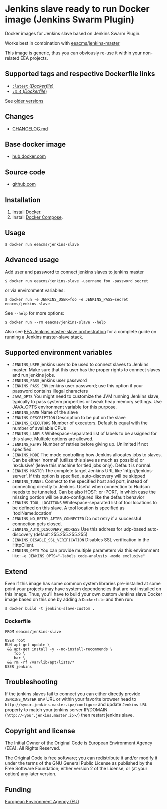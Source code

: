 # Jenkins slave ready to run Docker image (Jenkins Swarm Plugin)

Docker images for Jenkins slave based on Jenkins Swarm Plugin.

Works best in combination with [eeacms/jenkins-master](https://hub.docker.com/r/eeacms/jenkins-master/)

This image is generic, thus you can obviously re-use it within your non-related EEA projects.


## Supported tags and respective Dockerfile links

- [`:latest`  (*Dockerfile*)](https://github.com/eea/eea.docker.jenkins.slave/blob/master/Dockerfile)
- [`:3.4` (*Dockerfile*)](https://github.com/eea/eea.docker.jenkins.slave/blob/3.4/Dockerfile)

See [older versions](https://github.com/eea/eea.docker.jenkins.slave/releases)

## Changes

- [CHANGELOG.md](https://github.com/eea/eea.docker.jenkins.slave/blob/master/CHANGELOG.md)

## Base docker image

- [hub.docker.com](https://registry.hub.docker.com/u/eeacms/jenkins-slave)

## Source code

- [github.com](http://github.com/eea/eea.docker.jenkins.slave)

## Installation

1. Install [Docker](https://www.docker.com/).
2. Install [Docker Compose](https://docs.docker.com/compose/).

## Usage

    $ docker run eeacms/jenkins-slave


## Advanced usage

Add user and password to connect jenkins slaves to jenkins master

    $ docker run eeacms/jenkins-slave -username foo -password secret

or via environment variables:

    $ docker run -e JENKINS_USER=foo -e JENKINS_PASS=secret eeacms/jenkins-slave

See `--help` for more options:

    $ docker run --rm eeacms/jenkins-slave --help

Also see [EEA Jenkins master-slave orchestration](https://github.com/eea/eea.docker.jenkins) for a complete guide on running a Jenkins master-slave stack.


## Supported environment variables

* `JENKINS_USER` jenkins user to be used to connect slaves to Jenkins master. Make sure that this user has the proper rights to connect slaves and run jenkins jobs.
* `JENKINS_PASS` jenkins user password
* `JENKINS_PASS_ENV` jenkins user password; use this option if your password contains illegal characters
* `JAVA_OPTS` You might need to customize the JVM running Jenkins slave, typically to pass system properties or tweak heap memory settings. Use JAVA_OPTS environment variable for this purpose.
* `JENKINS_NAME` Name of the slave
* `JENKINS_DESCRIPTION` Description to be put on the slave
* `JENKINS_EXECUTORS` Number of executors. Default is equal with the number of available CPUs
* `JENKINS_LABELS` Whitespace-separated list of labels to be assigned for this slave. Multiple options are allowed.
* `JENKINS_RETRY` Number of retries before giving up. Unlimited if not specified.
* `JENKINS_MODE` The mode controlling how Jenkins allocates jobs to slaves. Can be either 'normal' (utilize this slave as much as possible) or 'exclusive' (leave this machine for tied jobs only). Default is normal.
* `JENKINS_MASTER` The complete target Jenkins URL like 'http://jenkins-server'. If this option is specified, auto-discovery will be skipped
* `JENKINS_TUNNEL` Connect to the specified host and port, instead of connecting directly to Jenkins. Useful when connection to Hudson needs to be tunneled. Can be also HOST: or :PORT, in which case the missing portion will be auto-configured like the default behavior
* `JENKINS_TOOL_LOCATIONS` Whitespace-separated list of tool locations to be defined on this slave. A tool location is specified as 'toolName:location'
* `JENKINS_NO_RETRY_AFTER_CONNECTED` Do not retry if a successful connection gets closed.
* `JENKINS_AUTO_DISCOVERY_ADDRESS` Use this address for udp-based auto-discovery (default 255.255.255.255)
* `JENKINS_DISABLE_SSL_VERIFICATION` Disables SSL verification in the HttpClient.
* `JENKINS_OPTS` You can provide multiple parameters via this environment like: `-e JENKINS_OPTS="-labels code-analysis -mode exclusive"`

## Extend

Even if this image has some common system libraries pre-installed at some point
your projects may have system dependencies that are not installed on this image.
Thus, you'll have to build your own custom Jenkins slave Docker image
based on this one by adding a `Dockerfile` and then run:

    $ docker build -t jenkins-slave-custom .

### Dockerfile

    FROM eeacms/jenkins-slave

    USER root
    RUN apt-get update \
     && apt-get install -y --no-install-recommends \
        foo \
        bar \
     && rm -rf /var/lib/apt/lists/*
    USER jenkins

## Troubleshooting

If the jenkins slaves fail to connect you can either directly provide
`JENKINS_MASTER` env URL or within your favorite
browser head to `http://<your.jenkins.master.ip>/configure` and update
`Jenkins URL` property to match your jenkins server IP/DOMAIN (`http://<your.jenkins.master.ip>/`)
then restart jenkins slave.


## Copyright and license

The Initial Owner of the Original Code is European Environment Agency (EEA).
All Rights Reserved.

The Original Code is free software;
you can redistribute it and/or modify it under the terms of the GNU
General Public License as published by the Free Software Foundation;
either version 2 of the License, or (at your option) any later
version.


## Funding

[European Environment Agency (EU)](http://eea.europa.eu)
